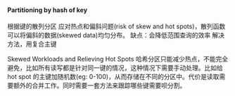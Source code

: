 #### Partitioning by hash of key

根据键的散列分区
应对热点和偏斜问题(risk of skew and hot spots)，散列函数可以将偏斜的数据(skewed data)均匀分布。
缺点：会降低范围查询的效率
解决方法，用复合主键

Skewed Workloads and Relieving Hot Spots
哈希分区只能减少热点，不能完全避免，比如所有读写都是针对同一键的情况，这种情况下需要手动处理。比如给 hot spot 的主键加随机数(eg: 0-100)，从而存储在不同的分区中。代价是读取需要额外的合并工作。同时需要一套方法来跟踪哪些键需要呗分割。
